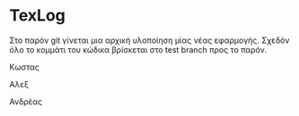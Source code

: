 # TexLog
Στο παρόν git γίνεται μια αρχική υλοποίηση μίας νέας εφαρμογής.
Σχεδόν όλο το κομμάτι του κώδικα βρίσκεται στο test branch προς το παρόν.

Κωστας

Αλεξ

Ανδρέας
